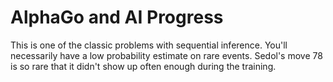 # AlphaGo and AI Progress

This is one of the classic problems with sequential inference. You'll
necessarily have a low probability estimate on rare events. Sedol's move
78 is so rare that it didn't show up often enough during the training.
